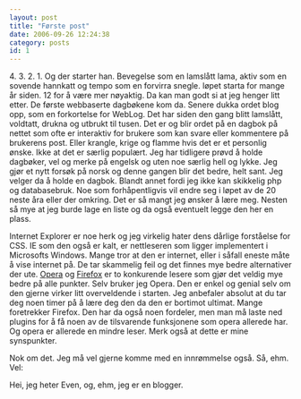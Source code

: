 ```yaml
---
layout: post
title: "Første post"
date: 2006-09-26 12:24:38
category: posts
id: 1
---
```

<p>4. 3. 2. 1. Og der starter han. Bevegelse som en lamslått lama, aktiv som en sovende hannkatt og tempo som en forvirra snegle. løpet starta for mange år siden. 12 for å være mer nøyaktig. Da kan man godt si at jeg henger litt etter. De første webbaserte dagbøkene kom da. Senere dukka ordet blog opp, som en forkortelse for WebLog. Det har siden den gang blitt lamslått, voldtatt, drukna og utbrukt til tusen. Det er og blir ordet på en dagbok på nettet som ofte er interaktiv for brukere som kan svare eller kommentere på brukerens post. Eller krangle, krige og flamme hvis det er et personlig ønske. Ikke at det er særlig populært. Jeg har tidligere prøvd å holde dagbøker, vel og merke på engelsk og uten noe særlig hell og lykke. Jeg gjør et nytt forsøk på norsk og denne gangen blir det bedre, helt sant. Jeg velger da å holde en dagbok. Blandt annet fordi jeg ikke kan skikkelig php og databasebruk. Noe som forhåpentligvis vil endre seg i løpet av de 20 neste åra eller der omkring. Det er så mangt jeg ønsker å lære meg. Nesten så mye at jeg burde lage en liste og da også eventuelt legge den her en plass.</p>

Internet Explorer er noe herk og jeg virkelig hater dens dårlige forståelse for CSS. IE som den også er kalt, er nettleseren som ligger implementert i Microsofts Windows. Mange tror at den er internet, eller i såfall eneste måte å vise internet på. De tar skammelig feil og det finnes mye bedre alternativer der ute. [Opera][1] og [Firefox][2] er to konkurende lesere som gjør det veldig mye bedre på alle punkter. Selv bruker jeg Opera. Den er enkel og genial selv om den gjerne virker litt overveldende i starten. Jeg anbefaler absolut at du tar deg noen timer på å lære deg den da den er bortimot ultimat. Mange foretrekker Firefox. Den har da også noen fordeler, men man må laste ned plugins for å få noen av de tilsvarende funksjonene som opera allerede har. Og opera er allerede en mindre leser. Merk også at dette er mine synspunkter.

Nok om det. Jeg må vel gjerne komme med en innrømmelse også. Så, ehm. Vel:

Hei, jeg heter Even, og, ehm, jeg er en blogger.

 [1]: http://opera.com
 [2]: http://getfirefox.com